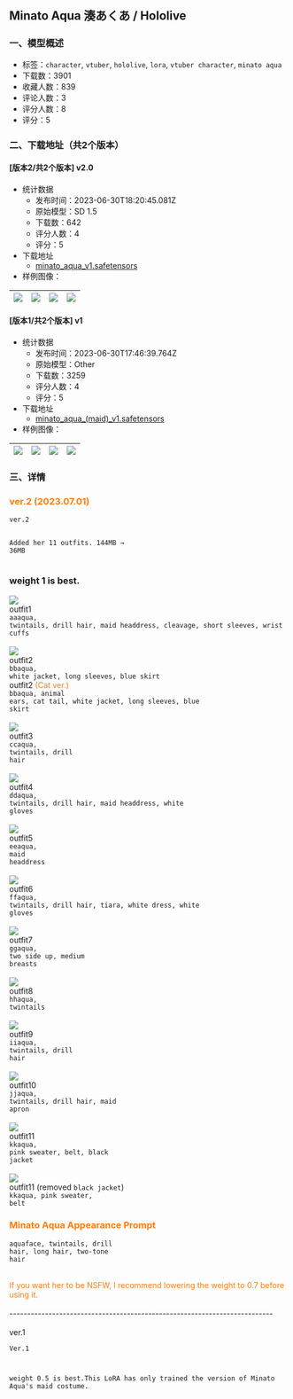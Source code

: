 ## Minato Aqua 湊あくあ / Hololive
### 一、模型概述

- 标签：`character`, `vtuber`, `hololive`, `lora`, `vtuber character`, `minato aqua`
- 下载数：3901
- 收藏人数：839
- 评论人数：3
- 评分人数：8
- 评分：5

### 二、下载地址（共2个版本）

#### [版本2/共2个版本] v2.0

- 统计数据
  - 发布时间：2023-06-30T18:20:45.081Z
  - 原始模型：SD 1.5
  - 下载数：642
  - 评分人数：4
  - 评分：5
- 下载地址
  - [minato_aqua_v1.safetensors](https://civitai.com/api/download/models/107452)
- 样例图像：

| <img src="https://image.civitai.com/xG1nkqKTMzGDvpLrqFT7WA/cc72d8bf-b446-45ab-9393-ff8966f818a3/width=450/1349573.jpeg" /> | <img src="https://image.civitai.com/xG1nkqKTMzGDvpLrqFT7WA/64c70b4f-99f6-427e-9b44-ca94105e40a1/width=450/1349572.jpeg" /> | <img src="https://image.civitai.com/xG1nkqKTMzGDvpLrqFT7WA/27a2a8af-9d2b-446f-9166-37a496fb5cbb/width=450/1349575.jpeg" /> | <img src="https://image.civitai.com/xG1nkqKTMzGDvpLrqFT7WA/5a9d004f-1dc2-4c18-af56-bae1b9b00c80/width=450/1349576.jpeg" /> |
| ---- | ---- | ---- | ---- |

#### [版本1/共2个版本] v1

- 统计数据
  - 发布时间：2023-06-30T17:46:39.764Z
  - 原始模型：Other
  - 下载数：3259
  - 评分人数：4
  - 评分：5
- 下载地址
  - [minato_aqua_(maid)_v1.safetensors](https://civitai.com/api/download/models/21056)
- 样例图像：

| <img src="https://image.civitai.com/xG1nkqKTMzGDvpLrqFT7WA/84989d66-12ea-488e-566e-b6a3eff77400/width=450/222932.jpeg" /> | <img src="https://image.civitai.com/xG1nkqKTMzGDvpLrqFT7WA/a3cd716a-4a10-40cd-fa42-d5b904c1d000/width=450/222938.jpeg" /> | <img src="https://image.civitai.com/xG1nkqKTMzGDvpLrqFT7WA/6cb5ac67-4b36-40dc-379b-1206484a5c00/width=450/222937.jpeg" /> | <img src="https://image.civitai.com/xG1nkqKTMzGDvpLrqFT7WA/cc4623f2-26a8-4d9d-9f40-d425f2ca7900/width=450/222936.jpeg" /> |
| ---- | ---- | ---- | ---- |


### 三、详情
<h3 id="heading-1626"><span style="color:#fd7e14">ver.2 (2023.07.01)</span></h3><pre><code>ver.2

Added her 11 outfits.
144MB → 36MB</code></pre><h3 id="heading-1627">weight 1 is best.</h3><p></p><p><img src="https://image.civitai.com/xG1nkqKTMzGDvpLrqFT7WA/2d603b28-e140-46d1-a749-4658df26ace5/width=525/2d603b28-e140-46d1-a749-4658df26ace5.jpeg" /><br />outfit1<br /><code>aaaqua, twintails, drill hair, maid headdress, cleavage, short sleeves, wrist cuffs</code><br /><br /><img src="https://image.civitai.com/xG1nkqKTMzGDvpLrqFT7WA/6f413ab6-5e09-43e1-beed-bb473bed3cd5/width=525/6f413ab6-5e09-43e1-beed-bb473bed3cd5.jpeg" /><br />outfit2<br /><code>bbaqua, white jacket, long sleeves, blue skirt</code><br />outfit2 <span style="color:#fd7e14">(Cat ver.)</span><br /><code>bbaqua, animal ears, cat tail, white jacket, long sleeves, blue skirt</code><br /><br /><img src="https://image.civitai.com/xG1nkqKTMzGDvpLrqFT7WA/aec0d8bf-d82e-4f54-a66a-a855fc34399e/width=525/aec0d8bf-d82e-4f54-a66a-a855fc34399e.jpeg" /><br />outfit3<br /><code>ccaqua, twintails, drill hair</code><br /><br /><img src="https://image.civitai.com/xG1nkqKTMzGDvpLrqFT7WA/cffd4171-dbe7-4b70-b260-46152658f721/width=525/cffd4171-dbe7-4b70-b260-46152658f721.jpeg" /><br />outfit4<br /><code>ddaqua, twintails, drill hair, maid headdress, white gloves</code><br /><br /><img src="https://image.civitai.com/xG1nkqKTMzGDvpLrqFT7WA/d5ca81e7-998e-4291-984f-7a622adb22b5/width=525/d5ca81e7-998e-4291-984f-7a622adb22b5.jpeg" /><br />outfit5<br /><code>eeaqua, maid headdress</code><br /><br /><img src="https://image.civitai.com/xG1nkqKTMzGDvpLrqFT7WA/f8ba34b5-d7be-4157-a959-3b70e9847920/width=525/f8ba34b5-d7be-4157-a959-3b70e9847920.jpeg" /><br />outfit6<br /><code>ffaqua, twintails, drill hair, tiara, white dress, white gloves</code><br /><br /><img src="https://image.civitai.com/xG1nkqKTMzGDvpLrqFT7WA/ae0e5e92-7bb3-41b1-8f39-b0476de1bd0e/width=525/ae0e5e92-7bb3-41b1-8f39-b0476de1bd0e.jpeg" /><br />outfit7<br /><code>ggaqua, two side up, medium breasts</code><br /><br /><img src="https://image.civitai.com/xG1nkqKTMzGDvpLrqFT7WA/cd46dc69-5f09-4430-898c-d6f374044936/width=525/cd46dc69-5f09-4430-898c-d6f374044936.jpeg" /><br />outfit8<br /><code>hhaqua, twintails</code><br /><br /><img src="https://image.civitai.com/xG1nkqKTMzGDvpLrqFT7WA/2d8aac0c-4591-496f-bcb4-0188f05a7735/width=525/2d8aac0c-4591-496f-bcb4-0188f05a7735.jpeg" /><br />outfit9<br /><code>iiaqua, twintails, drill hair</code><br /><br /><img src="https://image.civitai.com/xG1nkqKTMzGDvpLrqFT7WA/bfa511b3-7d75-453f-9db2-0f5b86fb8953/width=525/bfa511b3-7d75-453f-9db2-0f5b86fb8953.jpeg" /><br />outfit10<br /><code>jjaqua, twintails, drill hair, maid apron</code><br /><br /><img src="https://image.civitai.com/xG1nkqKTMzGDvpLrqFT7WA/b8fc2829-58a8-43fa-9a81-65349f09088c/width=525/b8fc2829-58a8-43fa-9a81-65349f09088c.jpeg" /><br />outfit11<br /><code>kkaqua, pink sweater, belt, black jacket</code><br /><br /><img src="https://image.civitai.com/xG1nkqKTMzGDvpLrqFT7WA/073e10dc-cf26-4456-a949-aef9e8ad371a/width=525/073e10dc-cf26-4456-a949-aef9e8ad371a.jpeg" /><br />outfit11 (removed <code>black jacket</code>)<br /><code>kkaqua, pink sweater, belt</code><br /></p><h3 id="heading-1628"><span style="color:#fd7e14">Minato Aqua Appearance Prompt</span></h3><p><code>aquaface, twintails, drill hair, long hair, two-tone hair</code></p><p><br /><span style="color:#fd7e14">If you want her to be NSFW, I recommend lowering the weight to 0.7 before using it.</span><br /><br />--------------------------------------------------------------------------<br /><br />ver.1</p><pre><code>Ver.1

weight 0.5 is best.This LoRA has only trained the version of Minato Aqua's maid costume.</code></pre>